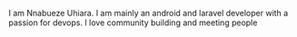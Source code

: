 I am Nnabueze Uhiara. I am mainly an android and laravel developer with a passion for devops.
I love community building and meeting people
